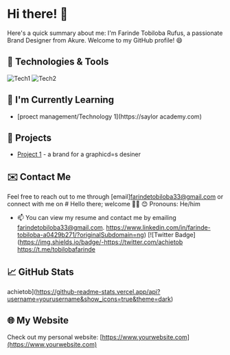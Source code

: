 # Hi there! 👋
Here's a quick summary about me:
I'm Farinde Tobiloba Rufus, a passionate Brand Designer from Akure. Welcome to my GitHub profile! 😄

## 🔧 Technologies & Tools

![Tech1](https://img.shields.io/badge/-Tech1-000000?style=flat&logo=tech1&logoColor=white)
![Tech2](https://img.shields.io/badge/-Tech2-000000?style=flat&logo=tech2&logoColor=white)
<!-- Add more technologies and tools as needed -->

## 🌱 I'm Currently Learning

- [proect management/Technology 1](https://saylor academy.com)

## 🚀 Projects

- [Project 1](https://github.com/Achietob/project1) - a brand for a graphicd=s desiner 

## ✉️ Contact Me

Feel free to reach out to me through [email]farindetobiloba33@gmail.com or connect with me on # Hello there; welcome 👋🏾
😊 Pronouns: He/him
- 📫 You can view my resume and contact me by emailing farindetobiloba33@gmail.com.
https://www.linkedin.com/in/farinde-tobiloba-a0429b271/?originalSubdomain=ng) [![Twitter Badge](https://img.shields.io/badge/-https://twitter.com/achietob https://t.me/tobilobafarinde

## 📈 GitHub Stats

achietob](https://github-readme-stats.vercel.app/api?username=yourusername&show_icons=true&theme=dark)

## 🌐 My Website

Check out my personal website: [https://www.yourwebsite.com](https://www.yourwebsite.com)
